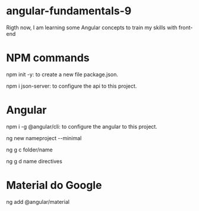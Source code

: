 # angular-fundamentals-9
Rigth now, I am learning some Angular concepts to train my skills with front-end

# NPM commands
npm init -y: to create a new file package.json.

npm i json-server: to configure the api to this project.

# Angular
npm i -g @angular/cli: to configure the angular to this project.

ng new nameproject --minimal

ng g c folder/name

ng g d name directives

# Material do Google

ng add @angular/material